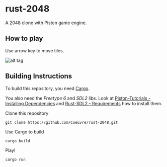 rust-2048
=========

A 2048 clone with Piston game engine.

How to play
-----------
Use arrow key to move tiles.

![alt tag](./rust-2048.png)

## Building Instructions

To build this repository, you need [Cargo](https://github.com/rust-lang/cargo).

You also need the _Freetype 6_ and _SDL2_ libs.
Look at [Piston-Tutorials - Installing Dependencies](https://github.com/PistonDevelopers/Piston-Tutorials/tree/master/getting-started#installing-dependencies) and [Rust-SDL2 - Requirements](https://github.com/AngryLawyer/rust-sdl2#sdl20--development-libraries) how to install them.


Clone this repository
```
git clone https://github.com/Coeuvre/rust-2048.git
```

Use Cargo to build
```
cargo build
```

Play!
```
cargo run
```
